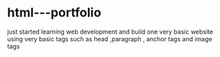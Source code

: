 # html---portfolio
just started learning web development and build one very basic website using very basic tags such as head ,paragraph , anchor tags and image tags
